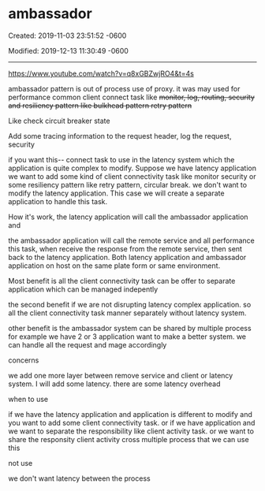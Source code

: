 # ambassador 

Created: 2019-11-03 23:51:52 -0600

Modified: 2019-12-13 11:30:49 -0600

---

<https://www.youtube.com/watch?v=q8xGBZwjRO4&t=4s>



ambassador pattern is out of process use of proxy. it was may used for performance common client connect task like ~~monitor, log, routing, security and resiliency pattern like bulkhead pattern retry pattern~~

Like check circuit breaker state

Add some tracing information to the request header, log the request, security











if you want this-- connect task to use in the latency system which the application is quite complex to modify. Suppose we have latency application we want to add some kind of client connectivity task like monitor security or some resiliency pattern like retry pattern, circular break. we don't want to modify the latency application. This case we will create a separate application to handle this task.



How it's work, the latency application will call the ambassador application and

the ambassador application will call the remote service and all performance this task, when receive the response from the remote service, then sent back to the latency application. Both latency application and ambassador application on host on the same plate form or same environment.



Most benefit is all the client connectivity task can be offer to separate application which can be managed indepently



the second benefit if we are not disrupting latency complex application. so all the client connectivity task manner separately without latency system.



other benefit is the ambassador system can be shared by multiple process for example we have 2 or 3 application want to make a better system. we can handle all the request and mage accordingly



concerns



we add one more layer between remove service and client or latency system. I will add some latency. there are some latency overhead



when to use

if we have the latency application and application is different to modify and you want to add some client connectivity task. or if we have application and we want to separate the responsibility like client activity task. or we want to share the responsity client activity cross multiple process that we can use this



not use

we don't want latency between the process














